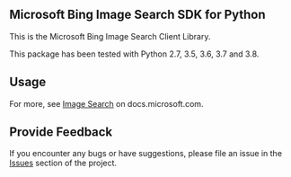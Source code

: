## Microsoft Bing Image Search SDK for Python

This is the Microsoft Bing Image Search Client Library.

This package has been tested with Python 2.7, 3.5, 3.6, 3.7 and 3.8.


## Usage

For more, see [Image Search](https://docs.microsoft.com/en-us/bing/search-apis/bing-image-search/overview)
on docs.microsoft.com.

## Provide Feedback

If you encounter any bugs or have suggestions, please file an issue in
the [Issues](https://github.com/microsoft/bing-search-sdk-for-python/issues)
section of the project.

